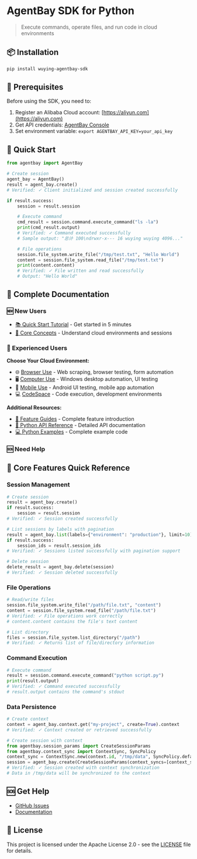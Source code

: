 # AgentBay SDK for Python

> Execute commands, operate files, and run code in cloud environments

## 📦 Installation

```bash
pip install wuying-agentbay-sdk
```

## 🚀 Prerequisites

Before using the SDK, you need to:

1. Register an Alibaba Cloud account: [https://aliyun.com](https://aliyun.com)
2. Get API credentials: [AgentBay Console](https://agentbay.console.aliyun.com/service-management)
3. Set environment variable: `export AGENTBAY_API_KEY=your_api_key`

## 🚀 Quick Start
```python
from agentbay import AgentBay

# Create session
agent_bay = AgentBay()
result = agent_bay.create()
# Verified: ✓ Client initialized and session created successfully

if result.success:
    session = result.session

    # Execute command
    cmd_result = session.command.execute_command("ls -la")
    print(cmd_result.output)
    # Verified: ✓ Command executed successfully
    # Sample output: "总计 100\ndrwxr-x--- 16 wuying wuying 4096..."

    # File operations
    session.file_system.write_file("/tmp/test.txt", "Hello World")
    content = session.file_system.read_file("/tmp/test.txt")
    print(content.content)
    # Verified: ✓ File written and read successfully
    # Output: "Hello World"
```

## 📖 Complete Documentation

### 🆕 New Users
- [📚 Quick Start Tutorial](https://github.com/aliyun/wuying-agentbay-sdk/tree/main/docs/quickstart/README.md) - Get started in 5 minutes
- [🎯 Core Concepts](https://github.com/aliyun/wuying-agentbay-sdk/tree/main/docs/quickstart/basic-concepts.md) - Understand cloud environments and sessions

### 🚀 Experienced Users
**Choose Your Cloud Environment:**
- 🌐 [Browser Use](https://github.com/aliyun/wuying-agentbay-sdk/tree/main/docs/guides/browser-use/README.md) - Web scraping, browser testing, form automation
- 🖥️ [Computer Use](https://github.com/aliyun/wuying-agentbay-sdk/tree/main/docs/guides/computer-use/README.md) - Windows desktop automation, UI testing
- 📱 [Mobile Use](https://github.com/aliyun/wuying-agentbay-sdk/tree/main/docs/guides/mobile-use/README.md) - Android UI testing, mobile app automation
- 💻 [CodeSpace](https://github.com/aliyun/wuying-agentbay-sdk/tree/main/docs/guides/codespace/README.md) - Code execution, development environments

**Additional Resources:**
- [📖 Feature Guides](https://github.com/aliyun/wuying-agentbay-sdk/tree/main/docs/guides/README.md) - Complete feature introduction
- [🔧 Python API Reference](docs/api/README.md) - Detailed API documentation
- [💻 Python Examples](docs/examples/README.md) - Complete example code

### 🆘 Need Help

## 🔧 Core Features Quick Reference

### Session Management
```python
# Create session
result = agent_bay.create()
if result.success:
    session = result.session
# Verified: ✓ Session created successfully

# List sessions by labels with pagination
result = agent_bay.list(labels={"environment": "production"}, limit=10)
if result.success:
    session_ids = result.session_ids
# Verified: ✓ Sessions listed successfully with pagination support

# Delete session
delete_result = agent_bay.delete(session)
# Verified: ✓ Session deleted successfully
```

### File Operations
```python
# Read/write files
session.file_system.write_file("/path/file.txt", "content")
content = session.file_system.read_file("/path/file.txt")
# Verified: ✓ File operations work correctly
# content.content contains the file's text content

# List directory
files = session.file_system.list_directory("/path")
# Verified: ✓ Returns list of file/directory information
```

### Command Execution
```python
# Execute command
result = session.command.execute_command("python script.py")
print(result.output)
# Verified: ✓ Command executed successfully
# result.output contains the command's stdout
```

### Data Persistence
```python
# Create context
context = agent_bay.context.get("my-project", create=True).context
# Verified: ✓ Context created or retrieved successfully

# Create session with context
from agentbay.session_params import CreateSessionParams
from agentbay.context_sync import ContextSync, SyncPolicy
context_sync = ContextSync.new(context.id, "/tmp/data", SyncPolicy.default())
session = agent_bay.create(CreateSessionParams(context_syncs=[context_sync])).session
# Verified: ✓ Session created with context synchronization
# Data in /tmp/data will be synchronized to the context
```

## 🆘 Get Help

- [GitHub Issues](https://github.com/aliyun/wuying-agentbay-sdk/issues)
- [Documentation](https://github.com/aliyun/wuying-agentbay-sdk/tree/main/docs/README.md)

## 📄 License

This project is licensed under the Apache License 2.0 - see the [LICENSE](../LICENSE) file for details.
